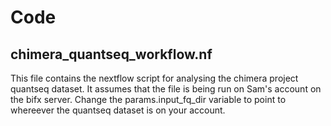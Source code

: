 # Code

## chimera_quantseq_workflow.nf

This file contains the nextflow script for analysing the chimera project quantseq dataset.
It assumes that the file is being run on Sam's account on the bifx server.
Change the params.input_fq_dir variable to point to whereever the quantseq dataset is on your account.
 
